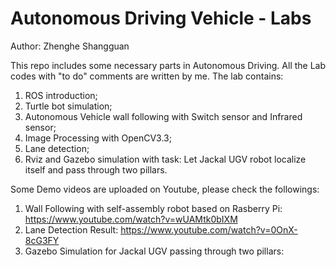 # Autonomous Driving Vehicle - Labs
Author: Zhenghe Shangguan

This repo includes some necessary parts in Autonomous Driving. All the Lab codes with "to do" comments are written by me.
The lab contains: 
1. ROS introduction;
2. Turtle bot simulation;
3. Autonomous Vehicle wall following with Switch sensor and Infrared sensor;
4. Image Processing with OpenCV3.3;
5. Lane detection;
6. Rviz and Gazebo simulation with task: Let Jackal UGV robot localize itself and pass through two pillars.

Some Demo videos are uploaded on Youtube, please check the followings:
1. Wall Following with self-assembly robot based on Rasberry Pi: https://www.youtube.com/watch?v=wUAMtk0bIXM 
2. Lane Detection Result: https://www.youtube.com/watch?v=0OnX-8cG3FY 
3. Gazebo Simulation for Jackal UGV passing through two pillars: 
